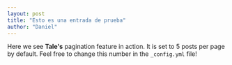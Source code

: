 ```yaml
---
layout: post
title: "Esto es una entrada de prueba"
author: "Daniel"
---
```


Here we see **Tale's** pagination feature in action. It is set to 5 posts per page by default. Feel free to change this number in the `_config.yml` file!
